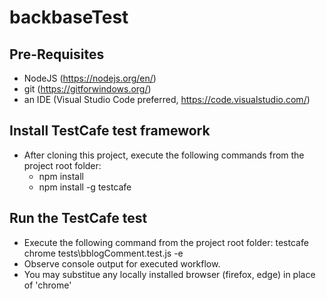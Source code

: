 # backbaseTest

## Pre-Requisites
- NodeJS (https://nodejs.org/en/)
- git (https://gitforwindows.org/)
- an IDE (Visual Studio Code preferred, https://code.visualstudio.com/)


## Install TestCafe test framework
- After cloning this project, execute the following commands from the project root folder:  
   - npm install
   - npm install -g testcafe

## Run the TestCafe test
- Execute the following command from the project root folder:  testcafe chrome tests\bblogComment.test.js -e
- Observe console output for executed workflow.
- You may substitue any locally installed browser (firefox, edge) in place of 'chrome'
